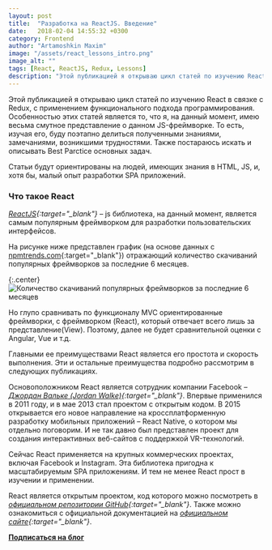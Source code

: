 ```yaml
---
layout: post
title:  "Разработка на ReactJS. Введение"
date:   2018-02-04 14:55:32 +0300
category: Frontend
author: "Artamoshkin Maxim"
image: "/assets/react_lessons_intro.png"
image_alt: ""
tags: [React, ReactJS, Redux, Lessons]
description: "Этой публикацией я открываю цикл статей по изучению ReactJS в связке с Redux, применяя функциональный подход программирования"
---
```


Этой публикацией я открываю цикл статей по изучению React в связке с Redux, с применением функционального подхода программирования. 
Особенностью этих статей является то, что я, на данный момент, имею весьма смутное представление о данном JS-фреймворке. То есть, изучая его, буду поэтапно делиться полученными знаниями, замечаниями, возникшими трудностями.
Также постараюсь искать и описывать Best Parctice основных задач.
<!-- more -->

Статьи будут ориентированы на людей, имеющих знания в HTML, JS, и, хотя бы, малый опыт разработки SPA приложений.

### Что такое React ###

*[ReactJS](https://reactjs.org/ "React - A JavaScript library for building user interfaces"){:target="_blank"}* – js библиотека, на данный момент, является самым популярным фреймворком для разработки пользовательских интерфейсов.

На рисунке ниже представлен график (на основе данных с [npmtrends.com](http://www.npmtrends.com "npmtrends.com"){:target="_blank"}) отражающий количество скачиваний популярных фреймворков за последние 6 месяцев. 

{:.center}
![Количество скачиваний популярных фреймворков за последние 6 месяцев](https://blog.zverit.com/assets/npmtrends_frameworks.png)

Но глупо сравнивать по функционалу MVC ориентированные фреймворки, с фреймворком (React), который отвечает всего лишь за представление(View). Поэтому, далее не будет сравнительной оценки с Angular, Vue и т.д.

Главными ее преимуществами React является его простота и скорость выполнения. Эти и остальные преимущества подробно рассмотрим в следующих публикациях.


Основоположником React является сотрудник компании Facebook – *[Джордан Вальке (Jordan Walke)](https://github.com/jordwalke "Jordan Walke - GitHub"){:target="_blank"}*. Впервые применился в 2011 году, и в мае 2013 стал проектом с открытым кодом. В 2015 открывается его новое направление на кроссплатформенную разработку мобильных приложений – React Native, о котором мы отдельно поговорим.
И не так давно был представлен проект для создания интерактивных веб-сайтов с поддержкой VR-технологий.


Сейчас React применяется на крупных коммерческих проектах, включая Facebook и Instagram. Эта библиотека пригодна к масштабируемым SPA приложениям. И тем не менее React прост в изучении и применении.


React является открытым проектом, код которого можно посмотреть в *[официальном репозитории GitHub](https://github.com/facebook/react "Официальный репозиторй ReactJS"){:target="_blank"}*. Также можно ознакомиться с официальной документацией на *[официальном сайте](https://reactjs.org/ "Официальный сайт ReactJS"){:target="_blank"}*.

**[Подписаться на блог](#subscribe "Подписаться на рассылку")**